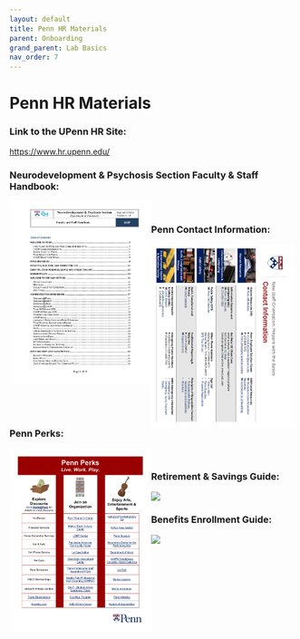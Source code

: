 ```yaml
---
layout: default
title: Penn HR Materials
parent: Onboarding
grand_parent: Lab Basics
nav_order: 7
---
```


# Penn HR Materials


### Link to the UPenn HR Site:
https://www.hr.upenn.edu/

### Neurodevelopment & Psychosis Section Faculty & Staff Handbook: 
<img align="left" width="250" src="/assets/pdfs/staff_handbook_v1.0.pdf"> <br>

### Penn Contact Information:
<img align="left" width="250" src="/assets/pdfs/contact_info.pdf"> <br>

### Penn Perks:
<img align="left" width="250" src="/assets/pdfs/penn_perks.pdf"> <br>

### Retirement & Savings Guide:
<img align="left" width="250" src="/assets/pdfs/retirement_savings.pdf"> <br>

### Benefits Enrollment Guide:
<img align="left" width="250" src="/assets/pdfs/benefits_enrollment.pdf"> <br>